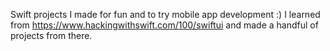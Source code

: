 Swift projects I made for fun and to try mobile app development :)
I learned from https://www.hackingwithswift.com/100/swiftui and made a handful of projects from there.

